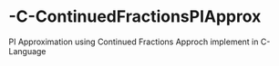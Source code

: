 # -C-ContinuedFractionsPIApprox
PI Approximation using Continued Fractions Approch implement in C-Language
